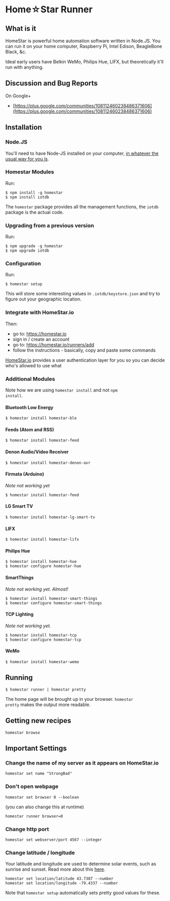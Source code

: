 # Home☆Star Runner

## What is it

HomeStar is powerful home automation software written in Node.JS.
You can run it on your home computer, Raspberry Pi,
Intel Edison, BeagleBone Black, &c.

Ideal early users have Belkin WeMo, Philips Hue,
LIFX, but theoretically it'll run with anything.


## Discussion and Bug Reports

On Google+

* [https://plus.google.com/communities/108112460238486371606](https://plus.google.com/communities/108112460238486371606)

## Installation

### Node.JS

You'll need to have Node-JS installed on your computer,
[in whatever the usual way for you is](http://nodejs.org/download/).

### Homestar Modules

Run:

    $ npm install -g homestar
    $ npm install iotdb
    

The <code>homestar</code> package provides all the management functions, the 
<code>iotdb</code> package is the actual code.

### Upgrading from a previous version

Run:

    $ npm upgrade -g homestar
    $ npm upgrade iotdb

### Configuration

Run:

    $ homestar setup

This will store some interesting values in <code>.iotdb/keystore.json</code> and try to figure out your geographic location.

### Integrate with HomeStar.io

Then:

* go to: https://homestar.io
* sign in / create an account
* go to: https://homestar.io/runners/add
* follow the instructions - basically, copy and paste some commands

[HomeStar.io](https://homestar.io) provides a user authentication layer for you so you can decide who's allowed to use what

### Additional Modules

Note how we are using <code>homestar install</code> and not
<code>npm install</code>.

#### Bluetooth Low Energy

	$ homestar install homestar-ble

#### Feeds (Atom and RSS)

	$ homestar install homestar-feed

#### Denon Audio/Video Receiver

	$ homestar install homestar-denon-avr

#### Firmata (Arduino)  

_Note not working yet_

	$ homestar install homestar-feed

#### LG Smart TV 

	$ homestar install homestar-lg-smart-tv

#### LIFX 

	$ homestar install homestar-lifx

#### Philips Hue 

	$ homestar install homestar-hue
	$ homestar configure homestar-hue

#### SmartThings

_Note not working yet. Almost!_

	$ homestar install homestar-smart-things
	$ homestar configure homestar-smart-things

#### TCP Lighting

_Note not working yet._

	$ homestar install homestar-tcp
	$ homestar configure homestar-tcp

#### WeMo 

	$ homestar install homestar-wemo


## Running

    $ homestar runner | homestar pretty

The home page will be brought up in your browser. 
<code>homestar pretty</code> makes the output more readable.

## Getting new recipes

    homestar browse

## Important Settings

### Change the name of my server as it appears on HomeStar.io

    homestar set name "StrongBad"

### Don't open webpage 

    homestar set browser 0 --boolean

(you can also change this at runtime)

    homestar runner browser=0

### Change http port

    homestar set webserver/port 4567 --integer

### Change latitude / longitude

Your latitude and longitude are used to determine solar events,
such as sunrise and sunset. Read more about this [here](https://github.com/dpjanes/iotdb-timers).

    homestar set location/latitude 43.7387 --number
    homestar set location/longitude -79.4337 --number

Note that <code>homestar setup</code> automatically sets pretty good values for these.
